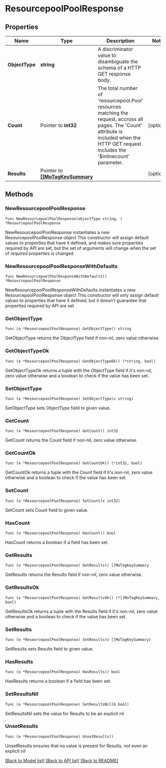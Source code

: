 # ResourcepoolPoolResponse

## Properties

Name | Type | Description | Notes
------------ | ------------- | ------------- | -------------
**ObjectType** | **string** | A discriminator value to disambiguate the schema of a HTTP GET response body. | 
**Count** | Pointer to **int32** | The total number of &#39;resourcepool.Pool&#39; resources matching the request, accross all pages. The &#39;Count&#39; attribute is included when the HTTP GET request includes the &#39;$inlinecount&#39; parameter. | [optional] 
**Results** | Pointer to [**[]MoTagKeySummary**](MoTagKeySummary.md) |  | [optional] 

## Methods

### NewResourcepoolPoolResponse

`func NewResourcepoolPoolResponse(objectType string, ) *ResourcepoolPoolResponse`

NewResourcepoolPoolResponse instantiates a new ResourcepoolPoolResponse object
This constructor will assign default values to properties that have it defined,
and makes sure properties required by API are set, but the set of arguments
will change when the set of required properties is changed

### NewResourcepoolPoolResponseWithDefaults

`func NewResourcepoolPoolResponseWithDefaults() *ResourcepoolPoolResponse`

NewResourcepoolPoolResponseWithDefaults instantiates a new ResourcepoolPoolResponse object
This constructor will only assign default values to properties that have it defined,
but it doesn't guarantee that properties required by API are set

### GetObjectType

`func (o *ResourcepoolPoolResponse) GetObjectType() string`

GetObjectType returns the ObjectType field if non-nil, zero value otherwise.

### GetObjectTypeOk

`func (o *ResourcepoolPoolResponse) GetObjectTypeOk() (*string, bool)`

GetObjectTypeOk returns a tuple with the ObjectType field if it's non-nil, zero value otherwise
and a boolean to check if the value has been set.

### SetObjectType

`func (o *ResourcepoolPoolResponse) SetObjectType(v string)`

SetObjectType sets ObjectType field to given value.


### GetCount

`func (o *ResourcepoolPoolResponse) GetCount() int32`

GetCount returns the Count field if non-nil, zero value otherwise.

### GetCountOk

`func (o *ResourcepoolPoolResponse) GetCountOk() (*int32, bool)`

GetCountOk returns a tuple with the Count field if it's non-nil, zero value otherwise
and a boolean to check if the value has been set.

### SetCount

`func (o *ResourcepoolPoolResponse) SetCount(v int32)`

SetCount sets Count field to given value.

### HasCount

`func (o *ResourcepoolPoolResponse) HasCount() bool`

HasCount returns a boolean if a field has been set.

### GetResults

`func (o *ResourcepoolPoolResponse) GetResults() []MoTagKeySummary`

GetResults returns the Results field if non-nil, zero value otherwise.

### GetResultsOk

`func (o *ResourcepoolPoolResponse) GetResultsOk() (*[]MoTagKeySummary, bool)`

GetResultsOk returns a tuple with the Results field if it's non-nil, zero value otherwise
and a boolean to check if the value has been set.

### SetResults

`func (o *ResourcepoolPoolResponse) SetResults(v []MoTagKeySummary)`

SetResults sets Results field to given value.

### HasResults

`func (o *ResourcepoolPoolResponse) HasResults() bool`

HasResults returns a boolean if a field has been set.

### SetResultsNil

`func (o *ResourcepoolPoolResponse) SetResultsNil(b bool)`

 SetResultsNil sets the value for Results to be an explicit nil

### UnsetResults
`func (o *ResourcepoolPoolResponse) UnsetResults()`

UnsetResults ensures that no value is present for Results, not even an explicit nil

[[Back to Model list]](../README.md#documentation-for-models) [[Back to API list]](../README.md#documentation-for-api-endpoints) [[Back to README]](../README.md)


